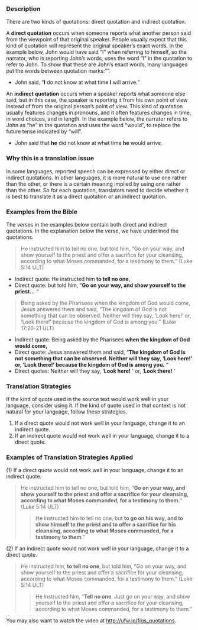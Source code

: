 

### Description

There are two kinds of quotations: direct quotation and indirect quotation.

A **direct quotation** occurs when someone reports what another person said from the viewpoint of that original speaker. People usually expect that this kind of quotation will represent the original speaker’s exact words. In the example below, John would have said “I” when referring to himself, so the narrator, who is reporting John’s words, uses the word “I” in the quotation to refer to John. To show that these are John’s exact words, many languages put the words between quotation marks:””.

* John said, “**I** do not know at what time **I** will arrive.”

An **indirect quotation** occurs when a speaker reports what someone else said, but in this case, the speaker is reporting it from his own point of view instead of from the original person’s point of view. This kind of quotation usually features changes in pronouns, and it often features changes in time, in word choices, and in length. In the example below, the narrator refers to John as “he” in the quotation and uses the word “would”, to replace the future tense indicated by “will”.

* John said that **he** did not know at what time **he** would arrive.

### Why this is a translation issue

In some languages, reported speech can be expressed by either direct or indirect quotations. In other languages, it is more natural to use one rather than the other, or there is a certain meaning implied by using one rather than the other. So for each quotation, translators need to decide whether it is best to translate it as a direct quotation or an indirect quotation.

### Examples from the Bible

The verses in the examples below contain both direct and indirect quotations. In the explanation below the verse, we have underlined the quotations.
> He instructed him to tell no one, but told him, “Go on your way, and show yourself to the priest and offer a sacrifice for your cleansing, according to what Moses commanded, for a testimony to them.” (Luke 5:14 ULT)

* Indirect quote: He instructed him **to tell no one**,
* Direct quote: but told him, “**Go on your way, and show yourself to the priest…** “

> Being asked by the Pharisees when the kingdom of God would come, Jesus answered them and said, “The kingdom of God is not something that can be observed. Neither will they say, ‘Look here!’ or, ‘Look there!’ because the kingdom of God is among you.”  (Luke 17:20-21 ULT)

* Indirect quote: Being asked by the Pharisees **when the kingdom of God would come,** 
* Direct quote: Jesus answered them and said, “**The kingdom of God is not something that can be observed. Neither will they say, ‘Look here!’ or, ‘Look there!’ because the kingdom of God is among you.** “
* Direct quotes:  Neither will they say, ‘**Look here!** ‘ or, ‘**Look there!** ‘

### Translation Strategies

If the kind of quote used in the source text would work well in your language, consider using it. If the kind of quote used in that context is not natural for your language, follow these strategies.

1. If a direct quote would not work well in your language, change it to an indirect quote.
1. If an indirect quote would not work well in your language, change it to a direct quote.

### Examples of Translation Strategies Applied

(1) If a direct quote would not work well in your language, change it to an indirect quote.

> He instructed him to tell no one, but told him, “**Go on your way, and show yourself to the priest and offer a sacrifice for your cleansing, according to what Moses commanded, for a testimony to them.**“ (Luke 5:14 ULT)  
>> He instructed him to tell no one, but **to go on his way, and to show himself to the priest and to offer a sacrifice for his cleansing, according to what Moses commanded, for a testimony to them**.”

(2) If an indirect quote would not work well in  your language, change it to a direct quote.

> He instructed him, **to tell no one**, but told him, “Go on your way, and show yourself to the priest and offer a sacrifice for your cleansing, according to what Moses commanded, for a testimony to them.” (Luke 5:14 ULT)  
>> He instructed him, “**Tell no one**. Just go on your way, and show yourself to the priest and offer a sacrifice for your cleansing, according to what Moses commanded, for a testimony to them.”

You may also want to watch the video at http://ufw.io/figs_quotations.

